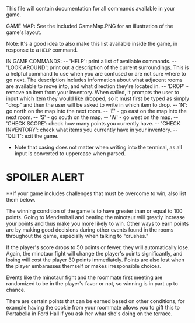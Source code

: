 This file will contain documentation for all commands available in your game.

GAME MAP: See the included GameMap.PNG for an illustration of the game's layout.

Note:  It's a good idea to also make this list available inside the game, in response to a `HELP` command.

IN GAME COMMANDS:
-- 'HELP': print a list of available commands.
-- 'LOOK AROUND': print out a description of the current surroundings. This is a helpful command to use when you are confused or are not sure
    where to go next. The description includes information about what adjacent rooms are available to move into, and what direction they're
    located in.
-- 'DROP' - remove an item from your inventory. When called, it prompts the user to input which item they would like dropped, so it must first be typed
    as simply "drop" and then the user will be asked to write in which item to drop.
-- 'N': go north on the map into the next room.
-- 'E' - go east on the map into the next room.
-- 'S' - go south on the map. 
-- 'W' - go west on the map. 
-- 'CHECK SCORE': check how many points you currently have.
-- 'CHECK INVENTORY': check what items you currently have in your inventory.
-- 'QUIT': exit the game.
* Note that casing does not matter when writing into the terminal, as all input is converted to uppercase when parsed.
   


# SPOILER ALERT

**If your game includes challenges that must be overcome to win, also list them below.

The winning condition of the game is to have greater than or equal to 100 points. Going to Mendenhall and beating the minotaur will greatly increase
your points and thus make you more likely to win. Other ways to earn points are by making good decisions during other events found in the rooms throughout the game, especially when talking to "crushes."

If the player's score drops to 50 points or fewer, they will automatically lose. Again, the minotaur fight will change the player's points significantly,
and losing will cost the player 30 points immediately. Points are also lost when the player embarasses themself or makes irresponsible choices.

Events like the minotaur fight and the roommate first meeting are randomized to be in the player's favor or not, so winning is in part up to chance.

There are certain points that can be earned based on other conditions, for example having the cookie from your roommate allows you to gift this to Portabella in Ford Hall if you ask her what she's doing on the terrace.
